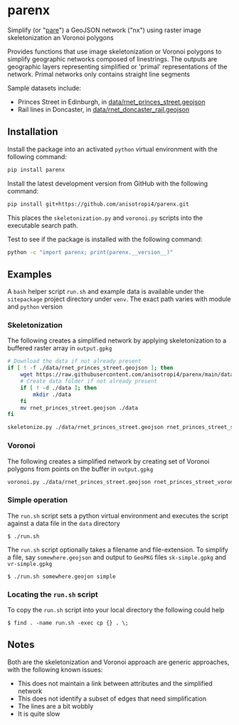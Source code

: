 # parenx

Simplify (or "[pare](https://dictionary.cambridge.org/dictionary/english/pare)") a GeoJSON network ("nx") using raster image skeletonization an Voronoi polygons

Provides functions that use image skeletonization or Voronoi polygons to simplify geographic networks composed of linestrings. The outputs are geographic layers representing simplified or 'primal' representations of the network. Primal networks only contains straight line segments

Sample datasets include:

- Princes Street in Edinburgh, in [data/rnet_princes_street.geojson](https://github.com/anisotropi4/parenx/blob/main/data/rnet_princes_street.geojson)
- Rail lines in Doncaster, in [data/rnet_doncaster_rail.geojson](https://github.com/anisotropi4/parenx/blob/main/data/rnet_doncaster_rail.geojson)
<!-- Todo: add more -->

## Installation

Install the package into an activated `python` virtual environment with the following command:

```bash
pip install parenx
```

Install the latest development version from GitHub with the following command:

```bash
pip install git+https://github.com/anisotropi4/parenx.git
```

This places the `skeletonization.py` and `voronoi.py` scripts into the executable search path.

Test to see if the package is installed with the following command:

```bash
python -c "import parenx; print(parenx.__version__)"
```

## Examples

A `bash` helper script `run.sh` and example data is available under the `sitepackage` project directory under `venv`. The exact path varies with module and `python` version

### Skeletonization
The following creates a simplified network by applying skeletonization to a buffered raster array in `output.gpkg`
<!--     
    (venv) $ ./skeletonize.py data/rnet_princes_street.geojson
    -->

```bash
# Download the data if not already present
if [ ! -f ./data/rnet_princes_street.geojson ]; then
    wget https://raw.githubusercontent.com/anisotropi4/parenx/main/data/rnet_princes_street.geojson
    # Create data folder if not already present
    if [ ! -d ./data ]; then
        mkdir ./data
    fi
    mv rnet_princes_street.geojson ./data
fi
```

```bash
skeletonize.py ./data/rnet_princes_street.geojson rnet_princes_street_skeletonized.gpkg
```


### Voronoi
The following creates a simplified network by creating set of Voronoi polygons from points on the buffer in `output.gpkg`
<!--    
    (venv) $ ./voronoi.py data/rnet_princes_street.geojson -->

```bash
voronoi.py ./data/rnet_princes_street.geojson rnet_princes_street_voronoi.gpkg
```

### Simple operation
The `run.sh` script sets a python virtual environment and executes the script against a data file in the `data` directory

    $ ./run.sh

The `run.sh` script optionally takes a filename and file-extension. To simplify a file, say `somewhere.geojson` and output to `GeoPKG` files `sk-simple.gpkg` and `vr-simple.gpkg`
    
    $ ./run.sh somewhere.geojon simple

### Locating the `run.sh` script
To copy the `run.sh` script into your local directory the following could help

    $ find . -name run.sh -exec cp {} . \;


## Notes
Both are the skeletonization and Voronoi approach are generic approaches, with the following known issues:

* This does not maintain a link between attributes and the simplified network
* This does not identify a subset of edges that need simplification
* The lines are a bit wobbly
* It is quite slow
